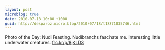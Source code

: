 ```yaml
---
layout: post
microblog: true
date: 2010-07-18 10:00 +1000
guid: http://desparoz.micro.blog/2010/07/18/t18871035746.html
---
```

Photo of the Day: Nudi Feasting. Nudibranchs fascinate me. Interesting little underwater creatures. [flic.kr/p/8jKLD3](http://flic.kr/p/8jKLD3)
